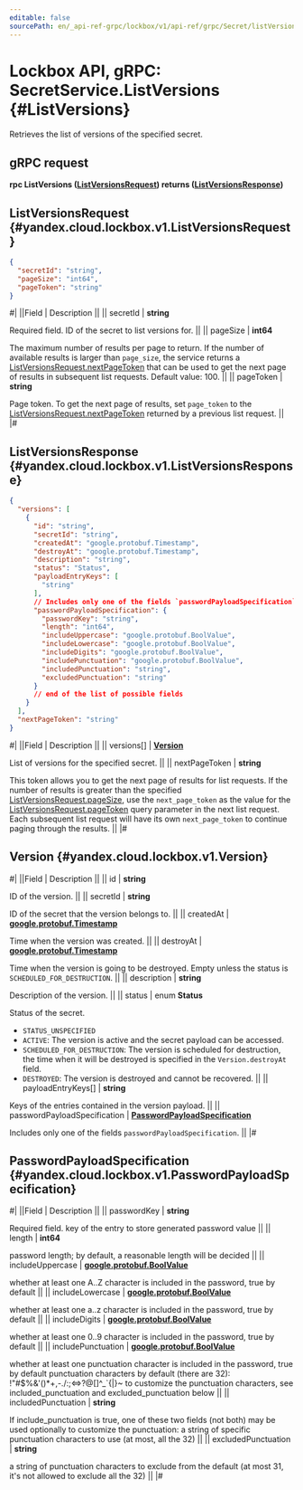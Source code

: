 ```yaml
---
editable: false
sourcePath: en/_api-ref-grpc/lockbox/v1/api-ref/grpc/Secret/listVersions.md
---
```


# Lockbox API, gRPC: SecretService.ListVersions {#ListVersions}

Retrieves the list of versions of the specified secret.

## gRPC request

**rpc ListVersions ([ListVersionsRequest](#yandex.cloud.lockbox.v1.ListVersionsRequest)) returns ([ListVersionsResponse](#yandex.cloud.lockbox.v1.ListVersionsResponse))**

## ListVersionsRequest {#yandex.cloud.lockbox.v1.ListVersionsRequest}

```json
{
  "secretId": "string",
  "pageSize": "int64",
  "pageToken": "string"
}
```

#|
||Field | Description ||
|| secretId | **string**

Required field. ID of the secret to list versions for. ||
|| pageSize | **int64**

The maximum number of results per page to return. If the number of available
results is larger than `page_size`, the service returns a [ListVersionsRequest.nextPageToken](/docs/lockbox/api-ref/grpc/Secret/list#yandex.cloud.lockbox.v1.ListSecretsResponse)
that can be used to get the next page of results in subsequent list requests.
Default value: 100. ||
|| pageToken | **string**

Page token. To get the next page of results, set `page_token` to the
[ListVersionsRequest.nextPageToken](/docs/lockbox/api-ref/grpc/Secret/list#yandex.cloud.lockbox.v1.ListSecretsResponse) returned by a previous list request. ||
|#

## ListVersionsResponse {#yandex.cloud.lockbox.v1.ListVersionsResponse}

```json
{
  "versions": [
    {
      "id": "string",
      "secretId": "string",
      "createdAt": "google.protobuf.Timestamp",
      "destroyAt": "google.protobuf.Timestamp",
      "description": "string",
      "status": "Status",
      "payloadEntryKeys": [
        "string"
      ],
      // Includes only one of the fields `passwordPayloadSpecification`
      "passwordPayloadSpecification": {
        "passwordKey": "string",
        "length": "int64",
        "includeUppercase": "google.protobuf.BoolValue",
        "includeLowercase": "google.protobuf.BoolValue",
        "includeDigits": "google.protobuf.BoolValue",
        "includePunctuation": "google.protobuf.BoolValue",
        "includedPunctuation": "string",
        "excludedPunctuation": "string"
      }
      // end of the list of possible fields
    }
  ],
  "nextPageToken": "string"
}
```

#|
||Field | Description ||
|| versions[] | **[Version](#yandex.cloud.lockbox.v1.Version)**

List of versions for the specified secret. ||
|| nextPageToken | **string**

This token allows you to get the next page of results for list requests. If the number
of results is greater than the specified [ListVersionsRequest.pageSize](#yandex.cloud.lockbox.v1.ListVersionsRequest), use
the `next_page_token` as the value for the [ListVersionsRequest.pageToken](#yandex.cloud.lockbox.v1.ListVersionsRequest) query parameter
in the next list request. Each subsequent list request will have its own
`next_page_token` to continue paging through the results. ||
|#

## Version {#yandex.cloud.lockbox.v1.Version}

#|
||Field | Description ||
|| id | **string**

ID of the version. ||
|| secretId | **string**

ID of the secret that the version belongs to. ||
|| createdAt | **[google.protobuf.Timestamp](https://developers.google.com/protocol-buffers/docs/reference/google.protobuf#timestamp)**

Time when the version was created. ||
|| destroyAt | **[google.protobuf.Timestamp](https://developers.google.com/protocol-buffers/docs/reference/google.protobuf#timestamp)**

Time when the version is going to be destroyed. Empty unless the status
is `SCHEDULED_FOR_DESTRUCTION`. ||
|| description | **string**

Description of the version. ||
|| status | enum **Status**

Status of the secret.

- `STATUS_UNSPECIFIED`
- `ACTIVE`: The version is active and the secret payload can be accessed.
- `SCHEDULED_FOR_DESTRUCTION`: The version is scheduled for destruction, the time when it will be destroyed
is specified in the `Version.destroyAt` field.
- `DESTROYED`: The version is destroyed and cannot be recovered. ||
|| payloadEntryKeys[] | **string**

Keys of the entries contained in the version payload. ||
|| passwordPayloadSpecification | **[PasswordPayloadSpecification](#yandex.cloud.lockbox.v1.PasswordPayloadSpecification)**

Includes only one of the fields `passwordPayloadSpecification`. ||
|#

## PasswordPayloadSpecification {#yandex.cloud.lockbox.v1.PasswordPayloadSpecification}

#|
||Field | Description ||
|| passwordKey | **string**

Required field. key of the entry to store generated password value ||
|| length | **int64**

password length; by default, a reasonable length will be decided ||
|| includeUppercase | **[google.protobuf.BoolValue](https://developers.google.com/protocol-buffers/docs/reference/csharp/class/google/protobuf/well-known-types/bool-value)**

whether at least one A..Z character is included in the password, true by default ||
|| includeLowercase | **[google.protobuf.BoolValue](https://developers.google.com/protocol-buffers/docs/reference/csharp/class/google/protobuf/well-known-types/bool-value)**

whether at least one a..z character is included in the password, true by default ||
|| includeDigits | **[google.protobuf.BoolValue](https://developers.google.com/protocol-buffers/docs/reference/csharp/class/google/protobuf/well-known-types/bool-value)**

whether at least one 0..9 character is included in the password, true by default ||
|| includePunctuation | **[google.protobuf.BoolValue](https://developers.google.com/protocol-buffers/docs/reference/csharp/class/google/protobuf/well-known-types/bool-value)**

whether at least one punctuation character is included in the password, true by default
punctuation characters by default (there are 32): !"#$%&'()*+,-./:;<=>?@[\]^_`{\|}~
to customize the punctuation characters, see included_punctuation and excluded_punctuation below ||
|| includedPunctuation | **string**

If include_punctuation is true, one of these two fields (not both) may be used optionally to customize the punctuation:
a string of specific punctuation characters to use (at most, all the 32) ||
|| excludedPunctuation | **string**

a string of punctuation characters to exclude from the default (at most 31, it's not allowed to exclude all the 32) ||
|#